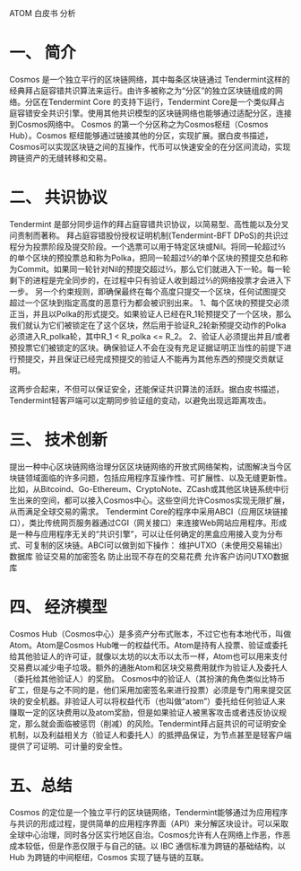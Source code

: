 ATOM 白皮书 分析


# 一、 简介

Cosmos 是一个独立平行的区块链网络，其中每条区块链通过 Tendermint这样的经典拜占庭容错共识算法来运行。由许多被称之为“分区”的独立区块链组成的网络。分区在Tendermint Core 的支持下运行，Tendermint Core是一个类似拜占庭容错安全共识引擎。使用其他共识模型的区块链网络也能够通过适配分区，连接到Cosmos网络中。
Cosmos 的第一个分区称之为Cosmos枢纽（Cosmos Hub）。Cosmos 枢纽能够通过链接其他的分区，实现扩展。据白皮书描述，Cosmos可以实现区块链之间的互操作，代币可以快速安全的在分区间流动，实现跨链资产的无缝转移和交易。 


# 二、 共识协议
  
Tendermint 是部分同步运作的拜占庭容错共识协议，以简易型、高性能以及分叉问责制而著称。 拜占庭容错股份授权证明机制(Tendermint-BFT DPoS)的共识过程分为投票阶段及提交阶段。一个选票可以用于特定区块或Nil。将同一轮超过⅔的单个区块的预投票总和称为Polka，把同一轮超过⅔的单个区块的预提交总和称为Commit。如果同一轮针对Nil的预提交超过⅔，那么它们就进入下一轮。每一轮剩下的进程是完全同步的，在过程中只有验证人收到超过⅔的网络投票才会进入下一步。
另一个约束规则，即确保最终在每个高度只提交一个区块，任何试图提交超过一个区块到指定高度的恶意行为都会被识别出来。
1、每个区块的预提交必须正当，并且以Polka的形式提交。如果验证人已经在R_1轮预提交了一个区块，那么我们就认为它们被锁定在了这个区块，然后用于验证R_2轮新预提交动作的Polka必须进入R_polka轮，其中R_1 < R_polka <= R_2。
2、验证人必须提出并且/或者预投票它们被锁定的区块。确保验证人不会在没有充足证据证明正当性的前提下进行预提交，并且保证已经完成预提交的验证人不能再为其他东西的预提交贡献证明。

这两步合起来，不但可以保证安全，还能保证共识算法的活跃。据白皮书描述，Tendermint轻客戸端可以定期同步验证组的变动，以避免出现远距离攻击。


# 三、 技术创新

提出一种中心区块链网络治理分区区块链网络的开放式网络架构，试图解决当今区块链领域面临的许多问题，包括应用程序互操作性、可扩展性、以及无缝更新性。比如，从Bitcoind、Go-Ethereum、CryptoNote、ZCash或其他区块链系统中衍生出来的空间，都可以接入Cosmos中心。这些空间允许Cosmos实现无限扩展，从而满足全球交易的需求。
Tendermint Core的程序中采用ABCI（应用区块链接口），类比传统网页服务器通过CGI（网关接口）来连接Web网站应用程序。形成是一种与应用程序无关的“共识引擎”，可以让任何确定的黑盒应用接入变为分布式、可复制的区块链。ABCI可以做到如下操作：
维护UTXO（未使用交易输出）数据库
验证交易的加密签名
防止出现不存在的交易花费
允许客户访问UTXO数据库


# 四、 经济模型 

Cosmos Hub（Cosmos中心）是多资产分布式账本，不过它也有本地代币，叫做Atom。Atom是Cosmos Hub唯一的权益代币。Atom是持有人投票、验证或委托给其他验证人的许可证，就像以太坊的以太币以太币一样，Atom也可以用来支付交易费以减少电子垃圾。额外的通胀Atom和区块交易费用就作为验证人及委托人（委托给其他验证人）的奖励。
Cosmos中的验证人（其扮演的角色类似比特币矿工，但是与之不同的是，他们采用加密签名来进行投票）必须是专门用来提交区块的安全机器。非验证人可以将权益代币（也叫做“atom”）委托给任何验证人来赚取一定的区块费用以及atom奖励，但是如果验证人被黑客攻击或者违反协议规定，那么就会面临被惩罚（削减）的风险。Tendermint拜占庭共识的可证明安全机制，以及利益相关方（验证人和委托人）的抵押品保证，为节点甚至是轻客户端提供了可证明、可计量的安全性。


# 五、总结 

Cosmos 的定位是一个独立平行的区块链网络，Tendermint能够通过为应用程序与共识的形成过程，提供简单的应用程序界面（API）来分解区块设计。可以采取全球中心治理，同时各分区实行地区自治。Cosmos允许有人在网络上作恶，作恶成本较低，但是作恶仅限于与自己的链。以 IBC 通信标准为跨链的基础结构，以 Hub 为跨链的中间枢纽，Cosmos 实现了链与链的互联。



